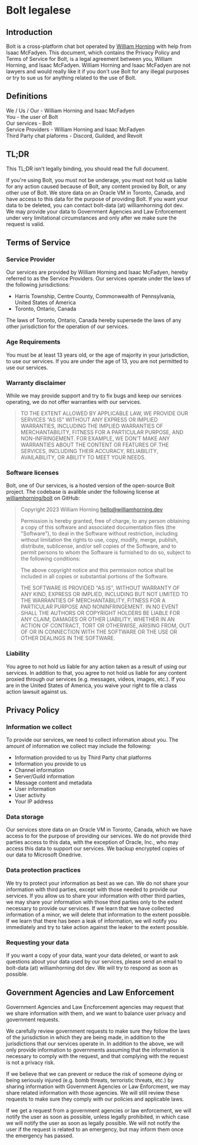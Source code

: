 # Bolt legalese

## Introduction

Bolt is a cross-platform chat bot operated by [William Horning](https://williamhorning.dev) with help from Isaac McFadyen. This document, which contains the Privacy Policy and Terms of Service for Bolt, is a legal agreement between you, William Horning, and Isaac McFadyen. William Horning and Isaac McFadyen are not lawyers and would really like it if you don't use Bolt for any illegal purposes or try to sue us for anything related to the use of Bolt.

## Definitions

We / Us / Our - William Horning and Isaac McFadyen  
You - the user of Bolt  
Our services - Bolt  
Service Providers - William Horning and Isaac McFadyen  
Third Party chat plaforms - Discord, Guilded, and Revolt

## TL;DR

This TL;DR isn't legally binding, you should read the full document.

If you're using Bolt, you must not be underage, you must not hold us liable for any action caused because of Bolt, any content proxied by Bolt, or any other use of Bolt. We store data on an Oracle VM in Toronto, Canada, and have access to this data for the purpose of providing Bolt. If you want your data to be deleted, you can contact bolt-data (at) williamhorning dot dev. We may provide your data to Government Agencies and Law Enforcement under very limitational circumstances and only after we make sure the request is valid.

## Terms of Service

### Service Provider

Our services are provided by William Horning and Isaac McFadyen, hereby referred to as the Service Providers. Our services operate under the laws of the following jurisdictions:
- Harris Township, Centre County, Commonwealth of Pennsylvania, United States of America
- Toronto, Ontario, Canada

The laws of Toronto, Ontario, Canada hereby supersede the laws of any other jurisdiction for the operation of our services.

### Age Requirements

You must be at least 13 years old, or the age of majority in your jurisdiction, to use our services. If you are under the age of 13, you are not permitted to use our services.

### Warranty disclaimer

While we may provide support and try to fix bugs and keep our services operating, we do not offer warranties with our services.

> TO THE EXTENT ALLOWED BY APPLICABLE LAW, WE PROVIDE OUR SERVICES “AS IS” WITHOUT ANY EXPRESS OR IMPLIED WARRANTIES, INCLUDING THE IMPLIED WARRANTIES OF MERCHANTABILITY, FITNESS FOR A PARTICULAR PURPOSE, AND NON-INFRINGEMENT. FOR EXAMPLE, WE DON’T MAKE ANY WARRANTIES ABOUT THE CONTENT OR FEATURES OF THE SERVICES, INCLUDING THEIR ACCURACY, RELIABILITY, AVAILABILITY, OR ABILITY TO MEET YOUR NEEDS.

### Software licenses

Bolt, one of Our services, is a hosted version of the open-source Bolt project. The codebase is avalible under the following license at [williamhorning/bolt](https://github.com/williamhirning/bolt) on GitHub:

> Copyright 2023 William Horning <hello@williamhorning.dev>
>
> Permission is hereby granted, free of charge, to any person obtaining a copy of this software and associated documentation files (the "Software"), to deal in the Software without restriction, including without limitation the rights to use, copy, modify, merge, publish, distribute, sublicense, and/or sell copies of the Software, and to permit persons to whom the Software is furnished to do so, subject to the following conditions:
>
> The above copyright notice and this permission notice shall be included in all copies or substantial portions of the Software.
>
> THE SOFTWARE IS PROVIDED "AS IS", WITHOUT WARRANTY OF ANY KIND, EXPRESS OR IMPLIED, INCLUDING BUT NOT LIMITED TO THE WARRANTIES OF MERCHANTABILITY, FITNESS FOR A PARTICULAR PURPOSE AND NONINFRINGEMENT. IN NO EVENT SHALL THE AUTHORS OR COPYRIGHT HOLDERS BE LIABLE FOR ANY CLAIM, DAMAGES OR OTHER LIABILITY, WHETHER IN AN ACTION OF CONTRACT, TORT OR OTHERWISE, ARISING FROM, OUT OF OR IN CONNECTION WITH THE SOFTWARE OR THE USE OR OTHER DEALINGS IN THE SOFTWARE.

### Liability

You agree to not hold us liable for any action taken as a result of using our services. In addition to that, you agree to not hold us liable for any content proxied through our services (e.g. messages, videos, images, etc.). If you are in the United States of America, you waive your right to file a class action lawsuit against us.

## Privacy Policy

### Information we collect

To provide our services, we need to collect information about you. The amount of information we collect may include the following:
- Information provided to us by Third Party chat platforms
- Information you provide to us
- Channel information
- Server/Guild information
- Message content and metadata
- User information
- User activity
- Your IP address

### Data storage

Our services store data on an Oracle VM in Toronto, Canada, which we have access to for the purpose of providing our services. We do not provide third parties access to this data, with the exception of Oracle, Inc., who may access this data to support our services. We backup encrypted copies of our data to Microsoft Onedrive.

### Data protection practices

We try to protect your information as best as we can. We do not share your information with third parties, except with those needed to provide our services. If you allow us to share your information with other third parties, we may share your information with those third parties only to the extent necessary to provide our services. If we learn that we have collected information of a minor, we will delete that information to the extent possible. If we learn that there has been a leak of information, we will notify you immediately and try to take action against the leaker to the extent possible.

### Requesting your data

If you want a copy of your data, want your data deleted, or want to ask questions about your data used by our services, please send an email to bolt-data (at) williamhorning dot dev. We will try to respond as soon as possible.

## Government Agencies and Law Enforcement

Government Agencies and Law Encforcement agencies may request that we share information with them, and we want to balance user privacy and government requests.

We carefully review government requests to make sure they follow the laws of the jurisdiction in which they are being made, in addition to the jurisdictions that our services operate in. In addition to the above, we will only provide information to governments assuming that the information is necessary to comply with the request, and that complying with the request is not a privacy risk.

If we believe that we can prevent or reduce the risk of someone dying or being seriously injured (e.g. bomb threats, terroristic threats, etc.) by sharing information with Government Agencies or Law Enforcment, we may share related information with those agencies. We will still review these requests to make sure they comply with our policies and applicable laws.

If we get a request from a government agencies or law enforcement, we will notify the user as soon as possible, unless legally prohibited, in which case we will notify the user as soon as legally possible. We will not notify the user if the request is related to an emergency, but may inform them once the emergency has passed.
